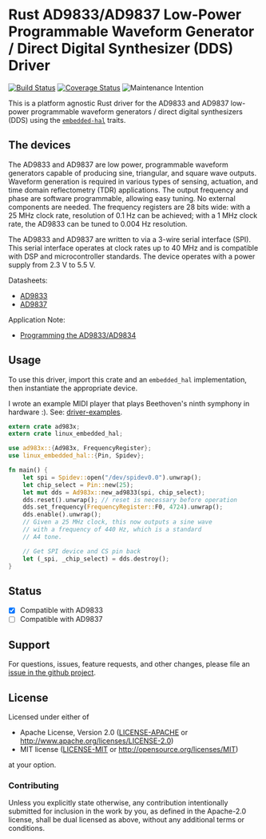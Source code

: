 # Rust AD9833/AD9837 Low-Power Programmable Waveform Generator / Direct Digital Synthesizer (DDS) Driver

<!-- TODO
[![crates.io](https://img.shields.io/crates/v/ad983x.svg)](https://crates.io/crates/ad983x)
[![Docs](https://docs.rs/ad983x/badge.svg)](https://docs.rs/ad983x)
-->
[![Build Status](https://travis-ci.org/eldruin/ad983x-rs.svg?branch=master)](https://travis-ci.org/eldruin/ad983x-rs)
[![Coverage Status](https://coveralls.io/repos/github/eldruin/ad983x-rs/badge.svg?branch=master)](https://coveralls.io/github/eldruin/ad983x-rs?branch=master)
![Maintenance Intention](https://img.shields.io/badge/maintenance-actively--developed-brightgreen.svg)

This is a platform agnostic Rust driver for the AD9833 and AD9837 low-power programmable waveform generators / direct digital synthesizers (DDS) using the [`embedded-hal`] traits.

## The devices

The AD9833 and AD9837 are low power, programmable waveform generators capable of producing sine, triangular, and square wave outputs. Waveform generation is required in various types of sensing, actuation, and time domain reflectometry (TDR) applications. The output frequency and phase are software programmable, allowing easy tuning. No external components are needed. The frequency registers are 28 bits wide: with a 25 MHz clock rate, resolution of 0.1 Hz can be achieved; with a 1 MHz clock rate, the AD9833 can be tuned to 0.004 Hz resolution.

The AD9833 and AD9837 are written to via a 3-wire serial interface (SPI). This serial interface operates at clock rates up to 40 MHz and is compatible with DSP and microcontroller standards. The device operates with a power supply from 2.3 V to 5.5 V.

Datasheets:
- [AD9833](https://www.analog.com/media/en/technical-documentation/data-sheets/ad9833.PDF)
- [AD9837](https://www.analog.com/media/en/technical-documentation/data-sheets/AD9837.PDF)

Application Note:
- [Programming the AD9833/AD9834](https://www.analog.com/media/en/technical-documentation/application-notes/AN-1070.pdf)

## Usage

To use this driver, import this crate and an `embedded_hal` implementation,
then instantiate the appropriate device.

I wrote an example MIDI player that plays Beethoven's ninth symphony in hardware :). See: [driver-examples].

[driver-examples]: https://github.com/eldruin/driver-examples

```rust
extern crate ad983x;
extern crate linux_embedded_hal;

use ad983x::{Ad983x, FrequencyRegister};
use linux_embedded_hal::{Pin, Spidev};

fn main() {
    let spi = Spidev::open("/dev/spidev0.0").unwrap();
    let chip_select = Pin::new(25);
    let mut dds = Ad983x::new_ad9833(spi, chip_select);
    dds.reset().unwrap(); // reset is necessary before operation
    dds.set_frequency(FrequencyRegister::F0, 4724).unwrap();
    dds.enable().unwrap();
    // Given a 25 MHz clock, this now outputs a sine wave
    // with a frequency of 440 Hz, which is a standard
    // A4 tone.

    // Get SPI device and CS pin back
    let (_spi, _chip_select) = dds.destroy();
}
```

## Status

- [X] Compatible with AD9833
- [ ] Compatible with AD9837

## Support

For questions, issues, feature requests, and other changes, please file an
[issue in the github project](https://github.com/eldruin/ad983x-rs/issues).

## License

Licensed under either of

 * Apache License, Version 2.0 ([LICENSE-APACHE](LICENSE-APACHE) or
   http://www.apache.org/licenses/LICENSE-2.0)
 * MIT license ([LICENSE-MIT](LICENSE-MIT) or
   http://opensource.org/licenses/MIT)

at your option.

### Contributing

Unless you explicitly state otherwise, any contribution intentionally submitted
for inclusion in the work by you, as defined in the Apache-2.0 license, shall
be dual licensed as above, without any additional terms or conditions.

[`embedded-hal`]: https://github.com/rust-embedded/embedded-hal
